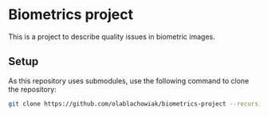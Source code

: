 # Biometrics project

This is a project to describe quality issues in biometric images.

## Setup

As this repository uses submodules, use the following command to clone the repository:

```bash
git clone https://github.com/olablachowiak/biometrics-project --recursive
```
